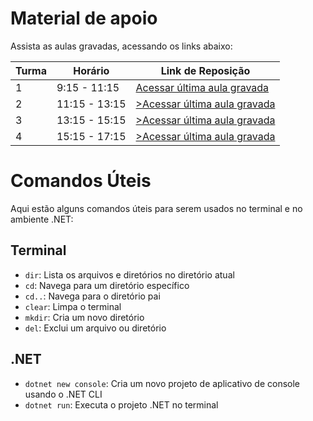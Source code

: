 # Material de apoio

Assista as aulas gravadas, acessando os links abaixo:

| Turma | Horário          | Link de Reposição                                     |
|-------|------------------|-------------------------------------------------------|
| 1     | 9:15 - 11:15     | <a href="https://1drv.ms/f/s!AABDE_eMAQ0LgoEA?e=UBJCRY" target="_blank">Acessar última aula gravada</a> |
| 2     | 11:15 - 13:15    | <a href="https://1drv.ms/f/s!AABDE_eMAQ0LgoEA?e=UBJCRY" target="_blank">>Acessar última aula gravada</a> |
| 3     | 13:15 - 15:15    | <a href="https://1drv.ms/f/s!AABDE_eMAQ0LgoEA?e=UBJCRY" target="_blank">>Acessar última aula gravada</a> |
| 4     | 15:15 - 17:15    | <a href="https://1drv.ms/f/s!AABDE_eMAQ0LgoEA?e=UBJCRY" target="_blank">>Acessar última aula gravada</a> |

# Comandos Úteis

Aqui estão alguns comandos úteis para serem usados no terminal e no ambiente .NET:

## Terminal

- `dir`: Lista os arquivos e diretórios no diretório atual
- `cd`: Navega para um diretório específico
- `cd..`: Navega para o diretório pai
- `clear`: Limpa o terminal
- `mkdir`: Cria um novo diretório
- `del`: Exclui um arquivo ou diretório

## .NET

- `dotnet new console`: Cria um novo projeto de aplicativo de console usando o .NET CLI
- `dotnet run`: Executa o projeto .NET no terminal
